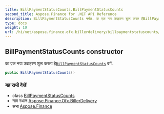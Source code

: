 ```yaml
---
title: BillPaymentStatusCounts.BillPaymentStatusCounts
second_title: Aspose.Finance for .NET API Reference
description: BillPaymentStatusCounts नर्मत. क एक नय उदहरण शुरू करत हैBillPaymentStatusCounts वर्ग.
type: docs
weight: 10
url: /hi/net/aspose.finance.ofx.billerdelivery/billpaymentstatuscounts/billpaymentstatuscounts/
---
```

## BillPaymentStatusCounts constructor

का एक नया उदाहरण शुरू करता है[`BillPaymentStatusCounts`](../) वर्ग.

```csharp
public BillPaymentStatusCounts()
```

### यह सभी देखें

* class [BillPaymentStatusCounts](../)
* नाम स्थान [Aspose.Finance.Ofx.BillerDelivery](../../billpaymentstatuscounts/)
* सभा [Aspose.Finance](../../../)


